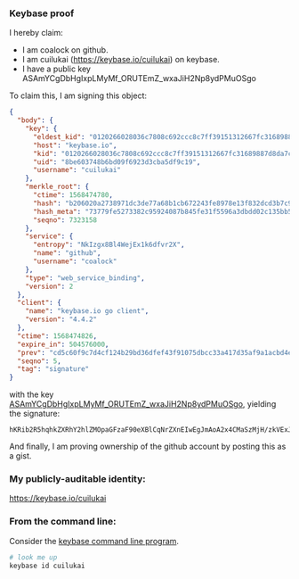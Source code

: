 ### Keybase proof

I hereby claim:

  * I am coalock on github.
  * I am cuilukai (https://keybase.io/cuilukai) on keybase.
  * I have a public key ASAmYCgDbHgIxpLMyMf_ORUTEmZ_wxaJiH2Np8ydPMuOSgo

To claim this, I am signing this object:

```json
{
  "body": {
    "key": {
      "eldest_kid": "0120266028036c7808c692ccc8c7ff39151312667fc31689887d8da7cc9d3ccb8e4a0a",
      "host": "keybase.io",
      "kid": "0120266028036c7808c692ccc8c7ff39151312667fc31689887d8da7cc9d3ccb8e4a0a",
      "uid": "8be603748b6bd09f6923d3cba5df9c19",
      "username": "cuilukai"
    },
    "merkle_root": {
      "ctime": 1568474780,
      "hash": "b206020a2738971dc3de77a68b1cb672243fe8978e13f832dcd3b7c94a69beeb6921efcc52d718cf3799cba6593a9070bbad3baf5d6724331320682c0e1e2d9d",
      "hash_meta": "73779fe5273382c95924087b845fe31f5596a3dbdd02c135bb5045198ccdf84a",
      "seqno": 7323158
    },
    "service": {
      "entropy": "NkIzgx8Bl4WejEx1k6dfvr2X",
      "name": "github",
      "username": "coalock"
    },
    "type": "web_service_binding",
    "version": 2
  },
  "client": {
    "name": "keybase.io go client",
    "version": "4.4.2"
  },
  "ctime": 1568474826,
  "expire_in": 504576000,
  "prev": "cd5c60f9c7d4cf124b29bd36dfef43f91075dbcc33a417d35af9a1acbd4e26f1",
  "seqno": 5,
  "tag": "signature"
}
```

with the key [ASAmYCgDbHgIxpLMyMf_ORUTEmZ_wxaJiH2Np8ydPMuOSgo](https://keybase.io/cuilukai), yielding the signature:

```
hKRib2R5hqhkZXRhY2hlZMOpaGFzaF90eXBlCqNrZXnEIwEgJmAoA2x4CMaSzMjH/zkVExJmf8MWiYh9jafMnTzLjkoKp3BheWxvYWTESpcCBcQgzVxg+cfUzxJLKb023+9D+RB128wzpBfTWvmhrL1OJvHEILL7LSyV4i6C/YFhPxquiDo8HnjGd5UF4WIEId2yJ3NvAgHCo3NpZ8RAheKAeL4IupeBrhFZFa2arC+0PdA2cvq5dqj9UVVVTRHPxKpXAl6wvSKH/oyGd1oZaOTKfDZR+0D3eEZhA96TCahzaWdfdHlwZSCkaGFzaIKkdHlwZQildmFsdWXEIAZ6KAJp/mc6Vo4PnpKG+vj3+T/BfM1sc0VZF0p/8xEko3RhZ80CAqd2ZXJzaW9uAQ==

```

And finally, I am proving ownership of the github account by posting this as a gist.

### My publicly-auditable identity:

https://keybase.io/cuilukai

### From the command line:

Consider the [keybase command line program](https://keybase.io/download).

```bash
# look me up
keybase id cuilukai
```
